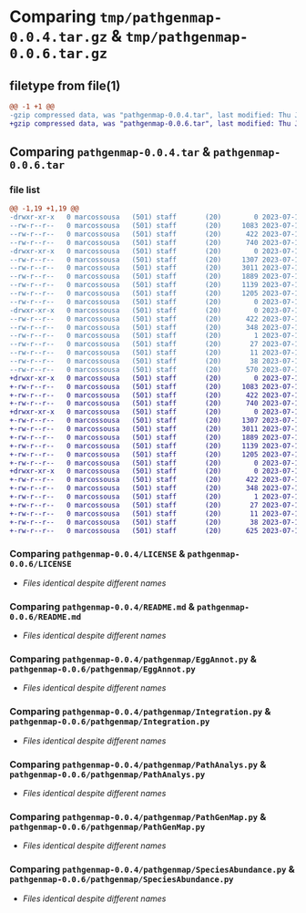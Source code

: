 # Comparing `tmp/pathgenmap-0.0.4.tar.gz` & `tmp/pathgenmap-0.0.6.tar.gz`

## filetype from file(1)

```diff
@@ -1 +1 @@
-gzip compressed data, was "pathgenmap-0.0.4.tar", last modified: Thu Jul 13 23:37:18 2023, max compression
+gzip compressed data, was "pathgenmap-0.0.6.tar", last modified: Thu Jul 13 23:48:32 2023, max compression
```

## Comparing `pathgenmap-0.0.4.tar` & `pathgenmap-0.0.6.tar`

### file list

```diff
@@ -1,19 +1,19 @@
-drwxr-xr-x   0 marcossousa   (501) staff       (20)        0 2023-07-13 23:37:18.726168 pathgenmap-0.0.4/
--rw-r--r--   0 marcossousa   (501) staff       (20)     1083 2023-07-13 00:05:25.000000 pathgenmap-0.0.4/LICENSE
--rw-r--r--   0 marcossousa   (501) staff       (20)      422 2023-07-13 23:37:18.724546 pathgenmap-0.0.4/PKG-INFO
--rw-r--r--   0 marcossousa   (501) staff       (20)      740 2023-07-13 21:56:31.000000 pathgenmap-0.0.4/README.md
-drwxr-xr-x   0 marcossousa   (501) staff       (20)        0 2023-07-13 23:37:18.717040 pathgenmap-0.0.4/pathgenmap/
--rw-r--r--   0 marcossousa   (501) staff       (20)     1307 2023-07-13 00:07:52.000000 pathgenmap-0.0.4/pathgenmap/EggAnnot.py
--rw-r--r--   0 marcossousa   (501) staff       (20)     3011 2023-07-13 13:17:10.000000 pathgenmap-0.0.4/pathgenmap/Integration.py
--rw-r--r--   0 marcossousa   (501) staff       (20)     1889 2023-07-13 11:28:07.000000 pathgenmap-0.0.4/pathgenmap/PathAnalys.py
--rw-r--r--   0 marcossousa   (501) staff       (20)     1139 2023-07-13 13:17:10.000000 pathgenmap-0.0.4/pathgenmap/PathGenMap.py
--rw-r--r--   0 marcossousa   (501) staff       (20)     1205 2023-07-13 11:46:42.000000 pathgenmap-0.0.4/pathgenmap/SpeciesAbundance.py
--rw-r--r--   0 marcossousa   (501) staff       (20)        0 2023-07-13 00:03:39.000000 pathgenmap-0.0.4/pathgenmap/__init__.py
-drwxr-xr-x   0 marcossousa   (501) staff       (20)        0 2023-07-13 23:37:18.722914 pathgenmap-0.0.4/pathgenmap.egg-info/
--rw-r--r--   0 marcossousa   (501) staff       (20)      422 2023-07-13 23:37:18.000000 pathgenmap-0.0.4/pathgenmap.egg-info/PKG-INFO
--rw-r--r--   0 marcossousa   (501) staff       (20)      348 2023-07-13 23:37:18.000000 pathgenmap-0.0.4/pathgenmap.egg-info/SOURCES.txt
--rw-r--r--   0 marcossousa   (501) staff       (20)        1 2023-07-13 23:37:18.000000 pathgenmap-0.0.4/pathgenmap.egg-info/dependency_links.txt
--rw-r--r--   0 marcossousa   (501) staff       (20)       27 2023-07-13 23:37:18.000000 pathgenmap-0.0.4/pathgenmap.egg-info/requires.txt
--rw-r--r--   0 marcossousa   (501) staff       (20)       11 2023-07-13 23:37:18.000000 pathgenmap-0.0.4/pathgenmap.egg-info/top_level.txt
--rw-r--r--   0 marcossousa   (501) staff       (20)       38 2023-07-13 23:37:18.726480 pathgenmap-0.0.4/setup.cfg
--rw-r--r--   0 marcossousa   (501) staff       (20)      570 2023-07-13 23:34:56.000000 pathgenmap-0.0.4/setup.py
+drwxr-xr-x   0 marcossousa   (501) staff       (20)        0 2023-07-13 23:48:32.316652 pathgenmap-0.0.6/
+-rw-r--r--   0 marcossousa   (501) staff       (20)     1083 2023-07-13 00:05:25.000000 pathgenmap-0.0.6/LICENSE
+-rw-r--r--   0 marcossousa   (501) staff       (20)      422 2023-07-13 23:48:32.315625 pathgenmap-0.0.6/PKG-INFO
+-rw-r--r--   0 marcossousa   (501) staff       (20)      740 2023-07-13 21:56:31.000000 pathgenmap-0.0.6/README.md
+drwxr-xr-x   0 marcossousa   (501) staff       (20)        0 2023-07-13 23:48:32.308422 pathgenmap-0.0.6/pathgenmap/
+-rw-r--r--   0 marcossousa   (501) staff       (20)     1307 2023-07-13 00:07:52.000000 pathgenmap-0.0.6/pathgenmap/EggAnnot.py
+-rw-r--r--   0 marcossousa   (501) staff       (20)     3011 2023-07-13 13:17:10.000000 pathgenmap-0.0.6/pathgenmap/Integration.py
+-rw-r--r--   0 marcossousa   (501) staff       (20)     1889 2023-07-13 11:28:07.000000 pathgenmap-0.0.6/pathgenmap/PathAnalys.py
+-rw-r--r--   0 marcossousa   (501) staff       (20)     1139 2023-07-13 13:17:10.000000 pathgenmap-0.0.6/pathgenmap/PathGenMap.py
+-rw-r--r--   0 marcossousa   (501) staff       (20)     1205 2023-07-13 11:46:42.000000 pathgenmap-0.0.6/pathgenmap/SpeciesAbundance.py
+-rw-r--r--   0 marcossousa   (501) staff       (20)        0 2023-07-13 00:03:39.000000 pathgenmap-0.0.6/pathgenmap/__init__.py
+drwxr-xr-x   0 marcossousa   (501) staff       (20)        0 2023-07-13 23:48:32.314702 pathgenmap-0.0.6/pathgenmap.egg-info/
+-rw-r--r--   0 marcossousa   (501) staff       (20)      422 2023-07-13 23:48:32.000000 pathgenmap-0.0.6/pathgenmap.egg-info/PKG-INFO
+-rw-r--r--   0 marcossousa   (501) staff       (20)      348 2023-07-13 23:48:32.000000 pathgenmap-0.0.6/pathgenmap.egg-info/SOURCES.txt
+-rw-r--r--   0 marcossousa   (501) staff       (20)        1 2023-07-13 23:48:32.000000 pathgenmap-0.0.6/pathgenmap.egg-info/dependency_links.txt
+-rw-r--r--   0 marcossousa   (501) staff       (20)       27 2023-07-13 23:48:32.000000 pathgenmap-0.0.6/pathgenmap.egg-info/requires.txt
+-rw-r--r--   0 marcossousa   (501) staff       (20)       11 2023-07-13 23:48:32.000000 pathgenmap-0.0.6/pathgenmap.egg-info/top_level.txt
+-rw-r--r--   0 marcossousa   (501) staff       (20)       38 2023-07-13 23:48:32.316913 pathgenmap-0.0.6/setup.cfg
+-rw-r--r--   0 marcossousa   (501) staff       (20)      625 2023-07-13 23:48:01.000000 pathgenmap-0.0.6/setup.py
```

### Comparing `pathgenmap-0.0.4/LICENSE` & `pathgenmap-0.0.6/LICENSE`

 * *Files identical despite different names*

### Comparing `pathgenmap-0.0.4/README.md` & `pathgenmap-0.0.6/README.md`

 * *Files identical despite different names*

### Comparing `pathgenmap-0.0.4/pathgenmap/EggAnnot.py` & `pathgenmap-0.0.6/pathgenmap/EggAnnot.py`

 * *Files identical despite different names*

### Comparing `pathgenmap-0.0.4/pathgenmap/Integration.py` & `pathgenmap-0.0.6/pathgenmap/Integration.py`

 * *Files identical despite different names*

### Comparing `pathgenmap-0.0.4/pathgenmap/PathAnalys.py` & `pathgenmap-0.0.6/pathgenmap/PathAnalys.py`

 * *Files identical despite different names*

### Comparing `pathgenmap-0.0.4/pathgenmap/PathGenMap.py` & `pathgenmap-0.0.6/pathgenmap/PathGenMap.py`

 * *Files identical despite different names*

### Comparing `pathgenmap-0.0.4/pathgenmap/SpeciesAbundance.py` & `pathgenmap-0.0.6/pathgenmap/SpeciesAbundance.py`

 * *Files identical despite different names*

